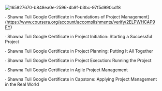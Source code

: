 ![165827670-b848ea0e-2596-4b9f-b3bc-97f5d990cdf8](https://user-images.githubusercontent.com/19508013/175800245-0eafc5d5-51c4-4719-8a1c-6596e27bb4cd.png)

∙ Shawna Tuli Google Certificate in Foundations of Project Management](https://www.coursera.org/account/accomplishments/verify/2ELPWHCAP9FY)

∙ Shawna Tuli Google Certificate in Project Initiation: Starting a Successful Project

∙ Shawna Tuli Google Certificate in Project Planning: Putting It All Together

∙ Shawna Tuli Google Certificate in Project Execution: Running the Project

∙ Shawna Tuli Google Certificate in Agile Project Management

∙ Shawna Tuli Google Certificate in Capstone: Applying Project Management in the Real World
